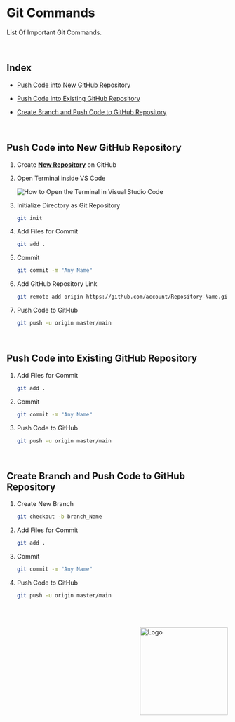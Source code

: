 # Git Commands

List Of Important Git Commands.

<br />

## Index

* [Push Code into New GitHub Repository](#push-code-into-new-github-repository)
  
* [Push Code into Existing GitHub Repository](#push-code-into-new-github-repository)
  
* [Create Branch and Push Code to GitHub Repository](#push-code-into-new-github-repository)

<br />

## Push Code into New GitHub Repository

1. Create **[New Repository](https://github.com/new)** on GitHub

2. Open Terminal inside VS Code
	
 	![How to Open the Terminal in Visual Studio Code](https://i.imgur.com/CzXHxDd.gif)

3. Initialize Directory as Git Repository
	```bash
	git init
	```

4. Add Files for Commit
	```bash
	git add .
	```

5. Commit
	```bash
	git commit -m "Any Name"
	```

6. Add GitHub Repository Link
	```bash
	git remote add origin https://github.com/account/Repository-Name.git
	```

7. Push Code to GitHub
	```bash
	git push -u origin master/main
	```

<br />

## Push Code into Existing GitHub Repository

1. Add Files for Commit
	```bash
	git add .
	```

2. Commit
	```bash
	git commit -m "Any Name"
	```

3. Push Code to GitHub
	```bash
	git push -u origin master/main
	```

<br />

## Create Branch and Push Code to GitHub Repository

1. Create New Branch
	```bash
	git checkout -b branch_Name
	```

2. Add Files for Commit
	```bash
	git add .
	```

3. Commit
	```bash
	git commit -m "Any Name"
	```

4. Push Code to GitHub
	```bash
	git push -u origin master/main
	```

<br />

<br />

<br />

<!-- Signature -->
<img align="right" src="https://i.imgur.com/vFb1T8l.png" alt="Logo" style="width:200px;">
<!-- Signature -->
